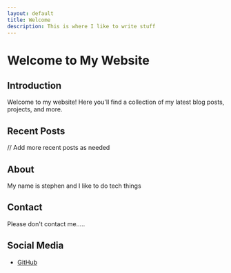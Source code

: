 ```yaml
---
layout: default
title: Welcome
description: This is where I like to write stuff
---
```


# Welcome to My Website

## Introduction
Welcome to my website! Here you'll find a collection of my latest blog posts, projects, and more.

## Recent Posts

// Add more recent posts as needed

## About
My name is stephen and I like to do tech things
## Contact
Please don't contact me.....

## Social Media
- [GitHub](https://github.com/stevo592)
